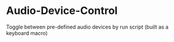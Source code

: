 # Audio-Device-Control
Toggle between pre-defined audio devices by run script (built as a keyboard macro)
